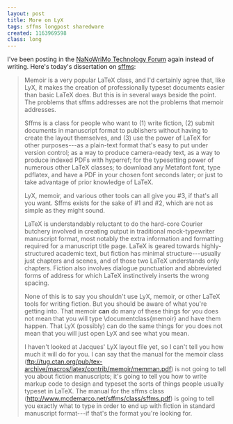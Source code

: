 ```yaml
---
layout: post
title: More on LyX
tags: sffms longpost sharedware
created: 1163969598
class: long
---
```

I've been posting in the [NaNoWriMo Technology Forum](http://www.nanowrimo.org/modules/newbb/viewtopic.php?post_id=414055#forumpost414055) again instead of writing.  Here's today's dissertation on [sffms](/sffms/):

> Memoir is a very popular LaTeX class, and I'd certainly agree that, like LyX, it makes the creation of professionally typeset documents easier than basic LaTeX does. But this is in several ways beside the point. The problems that sffms addresses are not the problems that memoir addresses.
> 
> Sffms is a class for people who want to (1) write fiction, (2) submit documents in manuscript format to publishers without having to create the layout themselves, and (3) use the power of LaTeX for other purposes---as a plain-text format that's easy to put under version control; as a way to produce camera-ready text, as a way to produce indexed PDFs with hyperref; for the typesetting power of numerous other LaTeX classes; to download any Metafont font, type pdflatex, and have a PDF in your chosen font seconds later; or just to take advantage of prior knowledge of LaTeX.
> 
> LyX, memoir, and various other tools can all give you #3, if that's all you want. Sffms exists for the sake of #1 and #2, which are not as simple as they might sound.<!--break-->
>
> LaTeX is understandably reluctant to do the hard-core Courier butchery involved in creating output in traditional mock-typewriter manuscript format, most notably the extra information and formatting required for a manuscript title page. LaTeX is geared towards highly-structured academic text, but fiction has minimal structure---usually just chapters and scenes, and of those two LaTeX understands only chapters. Fiction also involves dialogue punctuation and abbreviated forms of address for which LaTeX instinctively inserts the wrong spacing.
> 
> None of this is to say you shouldn't use LyX, memoir, or other LaTeX tools for writing fiction. But you should be aware of what you're getting into. That memoir **can** do many of these things for you does not mean that you will type \documentclass{memoir} and have them happen. That LyX (possibly) can do the same things for you does not mean that you will just open LyX and see what you mean.
> 
> I haven't looked at Jacques' LyX layout file yet, so I can't tell you how much it will do for you. I can say that the manual for the memoir class (<ftp://tug.ctan.org/pub/tex-archive/macros/latex/contrib/memoir/memman.pdf>) is not going to tell you about fiction manuscripts; it's going to tell you how to write markup code to design and typeset the sorts of things people usually typeset in LaTeX. The manual for the sffms class (<http://www.mcdemarco.net/sffms/class/sffms.pdf>) is going to tell you exactly what to type in order to end up with fiction in standard manuscript format---if that's the format you're looking for.
